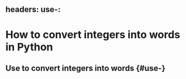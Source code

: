 headers:
  use-:
---
# How to convert integers into words in Python

## Use to convert integers into words {#use-}

